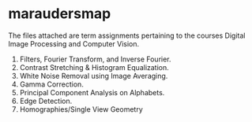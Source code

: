# maraudersmap





The files attached are term assignments pertaining to the courses Digital Image Processing and Computer Vision.

1. Filters, Fourier Transform, and Inverse Fourier. 
2. Contrast Stretching & Histogram Equalization.
3. White Noise Removal using Image Averaging.
4. Gamma Correction.
5. Principal Component Analysis on Alphabets.
6. Edge Detection.
7. Homographies/Single View Geometry

